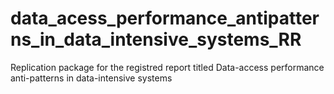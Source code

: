 # data_acess_performance_antipatterns_in_data_intensive_systems_RR
Replication package for the registred report titled Data-access performance anti-patterns in data-intensive systems
